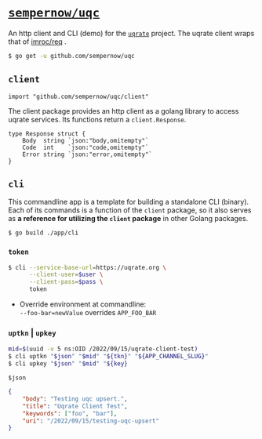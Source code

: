 # [`sempernow/uqc`](https://github.com/sempernow/uqc "GitHub")

An http client and CLI (demo) for the [`uqrate`](https://uqrate.org "uqrate.org") project. The uqrate client wraps that of [imroc/req](https://github.com/imroc/req "GitHub") . 

```bash
$ go get -u github.com/sempernow/uqc
```

## `client`

```golang
import "github.com/sempernow/uqc/client"
```

The client package provides an http client as a golang library to access uqrate services. Its functions return a `client.Response`.

```golang
type Response struct {
	Body  string `json:"body,omitempty"`
	Code  int    `json:"code,omitempty"`
	Error string `json:"error,omitempty"`
}
```

## `cli`

This commandline app is a template for building a standalone CLI (binary). Each of its commands is a function of the `client` package, so it also serves as __a reference for utilizing the `client` package__ in other Golang packages.

```bash
$ go build ./app/cli
```

### `token`

```bash
$ cli --service-base-url=https://uqrate.org \
      --client-user=$user \
      --client-pass=$pass \
      token
```
- Override environment at commandline:  
  `--foo-bar=newValue` overrides `APP_FOO_BAR`

### `uptkn` | `upkey`

```bash
mid=$(uuid -v 5 ns:OID /2022/09/15/uqrate-client-test)
$ cli uptkn "$json" "$mid" "${tkn}" "${APP_CHANNEL_SLUG}"
$ cli upkey "$json" "$mid" "${key}
```

`$json`

```json
{
	"body": "Testing uqc upsert.",
	"title": "Uqrate Client Test",
	"keywords": ["foo", "bar"],
	"uri": "/2022/09/15/testing-uqc-upsert"
}
```

## &nbsp;